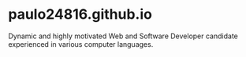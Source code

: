 # paulo24816.github.io
Dynamic and highly motivated Web and Software Developer candidate experienced in various computer languages. 
